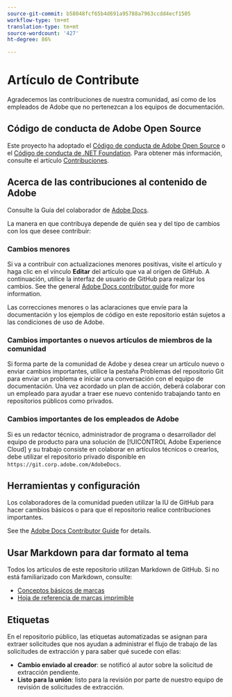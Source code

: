```yaml
---
source-git-commit: b58048fcf65b4d691a95788a7963ccdd4ecf1505
workflow-type: tm+mt
translation-type: tm+mt
source-wordcount: '427'
ht-degree: 86%

---
```

# Artículo de Contribute

Agradecemos las contribuciones de nuestra comunidad, así como de los empleados de Adobe que no pertenezcan a los equipos de documentación.

## Código de conducta de Adobe Open Source

Este proyecto ha adoptado el [Código de conducta de Adobe Open Source](code-of-conduct.md) o el [Código de conducta de .NET Foundation](https://dotnetfoundation.org/code-of-conduct). Para obtener más información, consulte el artículo [Contribuciones](contributing.md).

## Acerca de las contribuciones al contenido de Adobe

Consulte la Guía del colaborador de [Adobe Docs](https://docs.adobe.com/help/en/contributor/contributor-guide/introduction.html).

La manera en que contribuya depende de quién sea y del tipo de cambios con los que desee contribuir:

### Cambios menores

Si va a contribuir con actualizaciones menores positivas, visite el artículo y haga clic en el vínculo **Editar** del artículo que va al origen de GitHub. A continuación, utilice la interfaz de usuario de GitHub para realizar los cambios. See the general [Adobe Docs contributor guide](https://docs.adobe.com/help/en/contributor/contributor-guide/introduction.html) for more information.

Las correcciones menores o las aclaraciones que envíe para la documentación y los ejemplos de código en este repositorio están sujetos a las condiciones de uso de Adobe.

### Cambios importantes o nuevos artículos de miembros de la comunidad

Si forma parte de la comunidad de Adobe y desea crear un artículo nuevo o enviar cambios importantes, utilice la pestaña Problemas del repositorio Git para enviar un problema e iniciar una conversación con el equipo de documentación. Una vez acordado un plan de acción, deberá colaborar con un empleado para ayudar a traer ese nuevo contenido trabajando tanto en repositorios públicos como privados.

<!--
If you submit a pull request with significant changes to documentation and code examples, you'll see a message in the pull request asking you to submit an online contribution license agreement (CLA). We need you to complete the online form before we can review your pull request.
-->

### Cambios importantes de los empleados de Adobe

Si es un redactor técnico, administrador de programa o desarrollador del equipo de producto para una solución de [!UICONTROL Adobe Experience Cloud] y su trabajo consiste en colaborar en artículos técnicos o crearlos, debe utilizar el repositorio privado disponible en `https://git.corp.adobe.com/AdobeDocs`.

<!--Employees from other parts of the Adobe world should use the public repo for minor updates.-->

## Herramientas y configuración

Los colaboradores de la comunidad pueden utilizar la IU de GitHub para hacer cambios básicos o para que el repositorio realice contribuciones importantes.

See the [Adobe Docs Contributor Guide](https://docs.adobe.com/help/en/contributor/contributor-guide/introduction.html) for details.

## Usar Markdown para dar formato al tema

Todos los artículos de este repositorio utilizan Markdown de GitHub. Si no está familiarizado con Markdown, consulte:

* [Conceptos básicos de marcas](https://help.github.com/articles/getting-started-with-writing-and-formatting-on-github/)
* [Hoja de referencia de marcas imprimible](https://guides.github.com/pdfs/markdown-cheatsheet-online.pdf)

## Etiquetas

En el repositorio público, las etiquetas automatizadas se asignan para extraer solicitudes que nos ayudan a administrar el flujo de trabajo de las solicitudes de extracción y para saber qué sucede con ellas:

* **Cambio enviado al creador**: se notificó al autor sobre la solicitud de extracción pendiente.
* **Listo para la unión**: listo para la revisión por parte de nuestro equipo de revisión de solicitudes de extracción.
